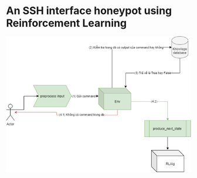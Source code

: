# An SSH interface honeypot using Reinforcement Learning

![](./RL%20honneypotot.png "Quy trình hoạt động của Project")
